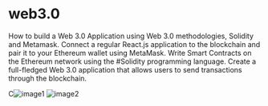 # web3.0
How to build a Web 3.0 Application using Web 3.0 methodologies, Solidity and Metamask.
Connect a regular React.js application to the blockchain and pair it to your Ethereum wallet using MetaMask.
Write Smart Contracts on the Ethereum network using the #Solidity programming language.
Create a full-fledged Web 3.0 application that allows users to send transactions through the blockchain.

C![image1](https://user-images.githubusercontent.com/7796954/157128847-f3dbc1bd-b919-408f-9739-f7da8352e9be.png)
![image2](https://user-images.githubusercontent.com/7796954/157129003-08e5b6cb-e052-4a33-807c-4a9095cead08.png)
